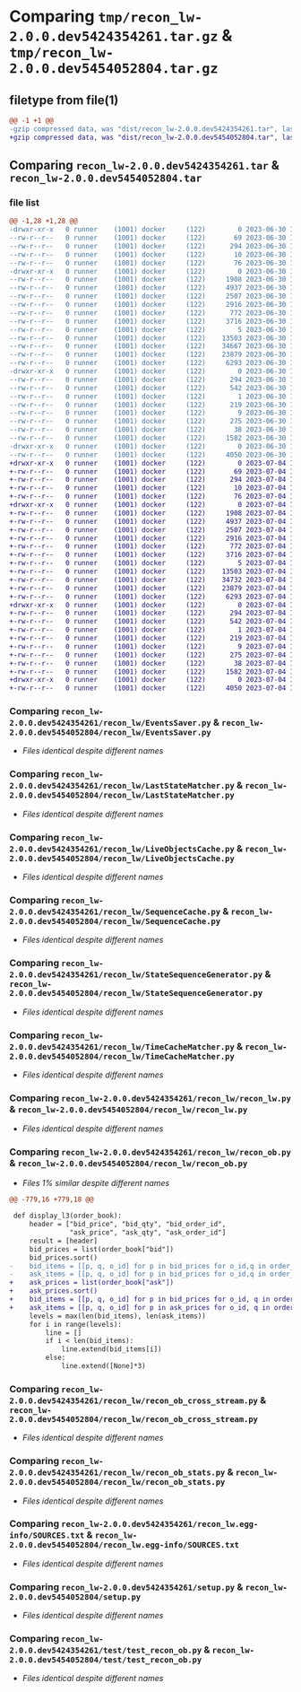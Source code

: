 # Comparing `tmp/recon_lw-2.0.0.dev5424354261.tar.gz` & `tmp/recon_lw-2.0.0.dev5454052804.tar.gz`

## filetype from file(1)

```diff
@@ -1 +1 @@
-gzip compressed data, was "dist/recon_lw-2.0.0.dev5424354261.tar", last modified: Fri Jun 30 15:10:10 2023, max compression
+gzip compressed data, was "dist/recon_lw-2.0.0.dev5454052804.tar", last modified: Tue Jul  4 11:16:22 2023, max compression
```

## Comparing `recon_lw-2.0.0.dev5424354261.tar` & `recon_lw-2.0.0.dev5454052804.tar`

### file list

```diff
@@ -1,28 +1,28 @@
-drwxr-xr-x   0 runner    (1001) docker     (122)        0 2023-06-30 15:10:10.000000 recon_lw-2.0.0.dev5424354261/
--rw-r--r--   0 runner    (1001) docker     (122)       69 2023-06-30 15:09:26.000000 recon_lw-2.0.0.dev5424354261/MANIFEST.in
--rw-r--r--   0 runner    (1001) docker     (122)      294 2023-06-30 15:10:10.000000 recon_lw-2.0.0.dev5424354261/PKG-INFO
--rw-r--r--   0 runner    (1001) docker     (122)       10 2023-06-30 15:09:26.000000 recon_lw-2.0.0.dev5424354261/README.md
--rw-r--r--   0 runner    (1001) docker     (122)       76 2023-06-30 15:09:51.000000 recon_lw-2.0.0.dev5424354261/package_info.json
-drwxr-xr-x   0 runner    (1001) docker     (122)        0 2023-06-30 15:10:10.000000 recon_lw-2.0.0.dev5424354261/recon_lw/
--rw-r--r--   0 runner    (1001) docker     (122)     1908 2023-06-30 15:09:26.000000 recon_lw-2.0.0.dev5424354261/recon_lw/EventsSaver.py
--rw-r--r--   0 runner    (1001) docker     (122)     4937 2023-06-30 15:09:26.000000 recon_lw-2.0.0.dev5424354261/recon_lw/LastStateMatcher.py
--rw-r--r--   0 runner    (1001) docker     (122)     2507 2023-06-30 15:09:26.000000 recon_lw-2.0.0.dev5424354261/recon_lw/LiveObjectsCache.py
--rw-r--r--   0 runner    (1001) docker     (122)     2916 2023-06-30 15:09:26.000000 recon_lw-2.0.0.dev5424354261/recon_lw/SequenceCache.py
--rw-r--r--   0 runner    (1001) docker     (122)      772 2023-06-30 15:09:26.000000 recon_lw-2.0.0.dev5424354261/recon_lw/StateSequenceGenerator.py
--rw-r--r--   0 runner    (1001) docker     (122)     3716 2023-06-30 15:09:26.000000 recon_lw-2.0.0.dev5424354261/recon_lw/TimeCacheMatcher.py
--rw-r--r--   0 runner    (1001) docker     (122)        5 2023-06-30 15:09:26.000000 recon_lw-2.0.0.dev5424354261/recon_lw/__init__.py
--rw-r--r--   0 runner    (1001) docker     (122)    13503 2023-06-30 15:09:26.000000 recon_lw-2.0.0.dev5424354261/recon_lw/recon_lw.py
--rw-r--r--   0 runner    (1001) docker     (122)    34667 2023-06-30 15:09:26.000000 recon_lw-2.0.0.dev5424354261/recon_lw/recon_ob.py
--rw-r--r--   0 runner    (1001) docker     (122)    23879 2023-06-30 15:09:26.000000 recon_lw-2.0.0.dev5424354261/recon_lw/recon_ob_cross_stream.py
--rw-r--r--   0 runner    (1001) docker     (122)     6293 2023-06-30 15:09:26.000000 recon_lw-2.0.0.dev5424354261/recon_lw/recon_ob_stats.py
-drwxr-xr-x   0 runner    (1001) docker     (122)        0 2023-06-30 15:10:10.000000 recon_lw-2.0.0.dev5424354261/recon_lw.egg-info/
--rw-r--r--   0 runner    (1001) docker     (122)      294 2023-06-30 15:10:10.000000 recon_lw-2.0.0.dev5424354261/recon_lw.egg-info/PKG-INFO
--rw-r--r--   0 runner    (1001) docker     (122)      542 2023-06-30 15:10:10.000000 recon_lw-2.0.0.dev5424354261/recon_lw.egg-info/SOURCES.txt
--rw-r--r--   0 runner    (1001) docker     (122)        1 2023-06-30 15:10:10.000000 recon_lw-2.0.0.dev5424354261/recon_lw.egg-info/dependency_links.txt
--rw-r--r--   0 runner    (1001) docker     (122)      219 2023-06-30 15:10:10.000000 recon_lw-2.0.0.dev5424354261/recon_lw.egg-info/requires.txt
--rw-r--r--   0 runner    (1001) docker     (122)        9 2023-06-30 15:10:10.000000 recon_lw-2.0.0.dev5424354261/recon_lw.egg-info/top_level.txt
--rw-r--r--   0 runner    (1001) docker     (122)      275 2023-06-30 15:09:26.000000 recon_lw-2.0.0.dev5424354261/requirements.txt
--rw-r--r--   0 runner    (1001) docker     (122)       38 2023-06-30 15:10:10.000000 recon_lw-2.0.0.dev5424354261/setup.cfg
--rw-r--r--   0 runner    (1001) docker     (122)     1582 2023-06-30 15:09:26.000000 recon_lw-2.0.0.dev5424354261/setup.py
-drwxr-xr-x   0 runner    (1001) docker     (122)        0 2023-06-30 15:10:10.000000 recon_lw-2.0.0.dev5424354261/test/
--rw-r--r--   0 runner    (1001) docker     (122)     4050 2023-06-30 15:09:26.000000 recon_lw-2.0.0.dev5424354261/test/test_recon_ob.py
+drwxr-xr-x   0 runner    (1001) docker     (122)        0 2023-07-04 11:16:22.000000 recon_lw-2.0.0.dev5454052804/
+-rw-r--r--   0 runner    (1001) docker     (122)       69 2023-07-04 11:15:39.000000 recon_lw-2.0.0.dev5454052804/MANIFEST.in
+-rw-r--r--   0 runner    (1001) docker     (122)      294 2023-07-04 11:16:22.000000 recon_lw-2.0.0.dev5454052804/PKG-INFO
+-rw-r--r--   0 runner    (1001) docker     (122)       10 2023-07-04 11:15:39.000000 recon_lw-2.0.0.dev5454052804/README.md
+-rw-r--r--   0 runner    (1001) docker     (122)       76 2023-07-04 11:16:03.000000 recon_lw-2.0.0.dev5454052804/package_info.json
+drwxr-xr-x   0 runner    (1001) docker     (122)        0 2023-07-04 11:16:22.000000 recon_lw-2.0.0.dev5454052804/recon_lw/
+-rw-r--r--   0 runner    (1001) docker     (122)     1908 2023-07-04 11:15:39.000000 recon_lw-2.0.0.dev5454052804/recon_lw/EventsSaver.py
+-rw-r--r--   0 runner    (1001) docker     (122)     4937 2023-07-04 11:15:39.000000 recon_lw-2.0.0.dev5454052804/recon_lw/LastStateMatcher.py
+-rw-r--r--   0 runner    (1001) docker     (122)     2507 2023-07-04 11:15:39.000000 recon_lw-2.0.0.dev5454052804/recon_lw/LiveObjectsCache.py
+-rw-r--r--   0 runner    (1001) docker     (122)     2916 2023-07-04 11:15:39.000000 recon_lw-2.0.0.dev5454052804/recon_lw/SequenceCache.py
+-rw-r--r--   0 runner    (1001) docker     (122)      772 2023-07-04 11:15:39.000000 recon_lw-2.0.0.dev5454052804/recon_lw/StateSequenceGenerator.py
+-rw-r--r--   0 runner    (1001) docker     (122)     3716 2023-07-04 11:15:39.000000 recon_lw-2.0.0.dev5454052804/recon_lw/TimeCacheMatcher.py
+-rw-r--r--   0 runner    (1001) docker     (122)        5 2023-07-04 11:15:39.000000 recon_lw-2.0.0.dev5454052804/recon_lw/__init__.py
+-rw-r--r--   0 runner    (1001) docker     (122)    13503 2023-07-04 11:15:39.000000 recon_lw-2.0.0.dev5454052804/recon_lw/recon_lw.py
+-rw-r--r--   0 runner    (1001) docker     (122)    34732 2023-07-04 11:15:39.000000 recon_lw-2.0.0.dev5454052804/recon_lw/recon_ob.py
+-rw-r--r--   0 runner    (1001) docker     (122)    23879 2023-07-04 11:15:39.000000 recon_lw-2.0.0.dev5454052804/recon_lw/recon_ob_cross_stream.py
+-rw-r--r--   0 runner    (1001) docker     (122)     6293 2023-07-04 11:15:39.000000 recon_lw-2.0.0.dev5454052804/recon_lw/recon_ob_stats.py
+drwxr-xr-x   0 runner    (1001) docker     (122)        0 2023-07-04 11:16:22.000000 recon_lw-2.0.0.dev5454052804/recon_lw.egg-info/
+-rw-r--r--   0 runner    (1001) docker     (122)      294 2023-07-04 11:16:22.000000 recon_lw-2.0.0.dev5454052804/recon_lw.egg-info/PKG-INFO
+-rw-r--r--   0 runner    (1001) docker     (122)      542 2023-07-04 11:16:22.000000 recon_lw-2.0.0.dev5454052804/recon_lw.egg-info/SOURCES.txt
+-rw-r--r--   0 runner    (1001) docker     (122)        1 2023-07-04 11:16:22.000000 recon_lw-2.0.0.dev5454052804/recon_lw.egg-info/dependency_links.txt
+-rw-r--r--   0 runner    (1001) docker     (122)      219 2023-07-04 11:16:22.000000 recon_lw-2.0.0.dev5454052804/recon_lw.egg-info/requires.txt
+-rw-r--r--   0 runner    (1001) docker     (122)        9 2023-07-04 11:16:22.000000 recon_lw-2.0.0.dev5454052804/recon_lw.egg-info/top_level.txt
+-rw-r--r--   0 runner    (1001) docker     (122)      275 2023-07-04 11:15:39.000000 recon_lw-2.0.0.dev5454052804/requirements.txt
+-rw-r--r--   0 runner    (1001) docker     (122)       38 2023-07-04 11:16:22.000000 recon_lw-2.0.0.dev5454052804/setup.cfg
+-rw-r--r--   0 runner    (1001) docker     (122)     1582 2023-07-04 11:15:39.000000 recon_lw-2.0.0.dev5454052804/setup.py
+drwxr-xr-x   0 runner    (1001) docker     (122)        0 2023-07-04 11:16:22.000000 recon_lw-2.0.0.dev5454052804/test/
+-rw-r--r--   0 runner    (1001) docker     (122)     4050 2023-07-04 11:15:39.000000 recon_lw-2.0.0.dev5454052804/test/test_recon_ob.py
```

### Comparing `recon_lw-2.0.0.dev5424354261/recon_lw/EventsSaver.py` & `recon_lw-2.0.0.dev5454052804/recon_lw/EventsSaver.py`

 * *Files identical despite different names*

### Comparing `recon_lw-2.0.0.dev5424354261/recon_lw/LastStateMatcher.py` & `recon_lw-2.0.0.dev5454052804/recon_lw/LastStateMatcher.py`

 * *Files identical despite different names*

### Comparing `recon_lw-2.0.0.dev5424354261/recon_lw/LiveObjectsCache.py` & `recon_lw-2.0.0.dev5454052804/recon_lw/LiveObjectsCache.py`

 * *Files identical despite different names*

### Comparing `recon_lw-2.0.0.dev5424354261/recon_lw/SequenceCache.py` & `recon_lw-2.0.0.dev5454052804/recon_lw/SequenceCache.py`

 * *Files identical despite different names*

### Comparing `recon_lw-2.0.0.dev5424354261/recon_lw/StateSequenceGenerator.py` & `recon_lw-2.0.0.dev5454052804/recon_lw/StateSequenceGenerator.py`

 * *Files identical despite different names*

### Comparing `recon_lw-2.0.0.dev5424354261/recon_lw/TimeCacheMatcher.py` & `recon_lw-2.0.0.dev5454052804/recon_lw/TimeCacheMatcher.py`

 * *Files identical despite different names*

### Comparing `recon_lw-2.0.0.dev5424354261/recon_lw/recon_lw.py` & `recon_lw-2.0.0.dev5454052804/recon_lw/recon_lw.py`

 * *Files identical despite different names*

### Comparing `recon_lw-2.0.0.dev5424354261/recon_lw/recon_ob.py` & `recon_lw-2.0.0.dev5454052804/recon_lw/recon_ob.py`

 * *Files 1% similar despite different names*

```diff
@@ -779,16 +779,18 @@
 
 def display_l3(order_book):
     header = ["bid_price", "bid_qty", "bid_order_id",
               "ask_price", "ask_qty", "ask_order_id"]
     result = [header]
     bid_prices = list(order_book["bid"])
     bid_prices.sort()
-    bid_items = [[p, q, o_id] for p in bid_prices for o_id,q in order_book["bid"][p].items()]
-    ask_items = [[p, q, o_id] for p in bid_prices for o_id,q in order_book["ask"][p].items()]
+    ask_prices = list(order_book["ask"])
+    ask_prices.sort()
+    bid_items = [[p, q, o_id] for p in bid_prices for o_id, q in order_book["bid"][p].items()]
+    ask_items = [[p, q, o_id] for p in ask_prices for o_id, q in order_book["ask"][p].items()]
     levels = max(len(bid_items), len(ask_items))
     for i in range(levels):
         line = []
         if i < len(bid_items):
             line.extend(bid_items[i])
         else:
             line.extend([None]*3)
```

### Comparing `recon_lw-2.0.0.dev5424354261/recon_lw/recon_ob_cross_stream.py` & `recon_lw-2.0.0.dev5454052804/recon_lw/recon_ob_cross_stream.py`

 * *Files identical despite different names*

### Comparing `recon_lw-2.0.0.dev5424354261/recon_lw/recon_ob_stats.py` & `recon_lw-2.0.0.dev5454052804/recon_lw/recon_ob_stats.py`

 * *Files identical despite different names*

### Comparing `recon_lw-2.0.0.dev5424354261/recon_lw.egg-info/SOURCES.txt` & `recon_lw-2.0.0.dev5454052804/recon_lw.egg-info/SOURCES.txt`

 * *Files identical despite different names*

### Comparing `recon_lw-2.0.0.dev5424354261/setup.py` & `recon_lw-2.0.0.dev5454052804/setup.py`

 * *Files identical despite different names*

### Comparing `recon_lw-2.0.0.dev5424354261/test/test_recon_ob.py` & `recon_lw-2.0.0.dev5454052804/test/test_recon_ob.py`

 * *Files identical despite different names*

